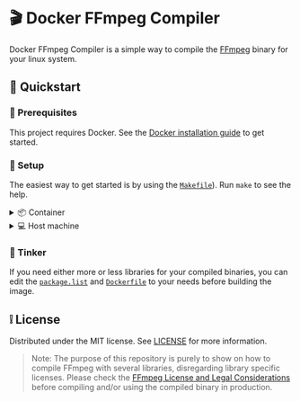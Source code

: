 # 🎬 Docker FFmpeg Compiler

Docker FFmpeg Compiler is a simple way to compile the [FFmpeg](https://ffmpeg.org/) binary for your linux system.

## 📝 Quickstart

### 🐋 Prerequisites

This project requires Docker. See the [Docker installation guide](https://docs.docker.com/get-docker/) to get started.

### 🚀 Setup

The easiest way to get started is by using the [`Makefile`](./Makefile)). Run `make` to see the help.

<details>
  <summary>📦 Container</summary>

### Compile

Build container to compile ffmpeg for version `snapshot`.

```shell
make compile VERSION="snapshot"
```

> Note: You can substitute `snapshot` with the desired version, e.g. `5.1.2`, to build an image for
> a [specific release](http://ffmpeg.org/releases/?C=M;O=D).

### Start

Start container (in detached mode).

```shell
make start VERSION="snapshot"
```

### Stop

Stop container.

```shell
make stop VERSION="snapshot"
```

### Remove

Remove container.

```shell
make remove VERSION="snapshot"
```

</details>
<details>
  <summary>💻️ Host machine</summary>

### Copy

Copy the FFmpeg, FFprobe and FFplay binaries from container to host machine.

```shell
make copy VERSION="snapshot"
```

> Note: This will copy the binaries to the `$HOME/bin` directory on the host machine.

### Install

Install the [`package.list`](./package.list) on host machine.

```shell
make install
```

</details>

### 🧰 Tinker

If you need either more or less libraries for your compiled binaries, you can edit the [`package.list`](./package.list)
and [`Dockerfile`](./Dockerfile) to your
needs before building the image.

## ❕ License

Distributed under the MIT license. See [LICENSE](./LICENSE) for more information.

> Note: The purpose of this repository is purely to show on how to compile FFmpeg with several libraries, disregarding
> library
> specific licenses. Please check the [FFmpeg License and Legal Considerations](https://www.ffmpeg.org/legal.html)
> before compiling and/or using the compiled binary in production.
